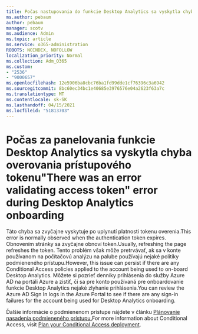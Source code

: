 ```yaml
---
title: Počas nastupovania do funkcie Desktop Analytics sa vyskytla chyba s overujúca chyba prístupového tokenu
ms.author: pebaum
author: pebaum
manager: scotv
ms.audience: Admin
ms.topic: article
ms.service: o365-administration
ROBOTS: NOINDEX, NOFOLLOW
localization_priority: Normal
ms.collection: Adm_O365
ms.custom:
- "2536"
- "9000657"
ms.openlocfilehash: 12e5906ba8cbc76ba1fd99dde1cf76396c3a6942
ms.sourcegitcommit: 8bc60ec34bc1e40685e3976576e04a2623f63a7c
ms.translationtype: MT
ms.contentlocale: sk-SK
ms.lasthandoff: 04/15/2021
ms.locfileid: "51813703"
---
```

# <a name="there-was-an-error-validating-access-token-error-during-desktop-analytics-onboarding"></a><span data-ttu-id="7d79c-102">Počas za panelovania funkcie Desktop Analytics sa vyskytla chyba overovania prístupového tokenu</span><span class="sxs-lookup"><span data-stu-id="7d79c-102">"There was an error validating access token" error during Desktop Analytics onboarding</span></span>

<span data-ttu-id="7d79c-103">Táto chyba sa zvyčajne vyskytuje po uplynutí platnosti tokenu overenia.</span><span class="sxs-lookup"><span data-stu-id="7d79c-103">This error is normally observed when the authentication token expires.</span></span> <span data-ttu-id="7d79c-104">Obnovením stránky sa zvyčajne obnoví token.</span><span class="sxs-lookup"><span data-stu-id="7d79c-104">Usually, refreshing the page refreshes the token.</span></span> <span data-ttu-id="7d79c-105">Tento problém však môže pretrvávať, ak sa v konte používanom na počítačovú analýzu na palube používajú nejaké politiky podmieneného prístupu.</span><span class="sxs-lookup"><span data-stu-id="7d79c-105">However, this issue can persist if there are any Conditional Access policies applied to the account being used to on-board Desktop Analytics.</span></span> <span data-ttu-id="7d79c-106">Môžete si pozrieť denníky prihlásenia do služby Azure AD na portáli Azure a zistiť, či sa pre konto používaná pre onboardovanie funkcie Desktop Analytics nejaké zlyhanie prihlásenia.</span><span class="sxs-lookup"><span data-stu-id="7d79c-106">You can review the Azure AD Sign In logs in the Azure Portal to see if there are any sign-in failures for the account being used for Desktop Analytics onboarding.</span></span>

<span data-ttu-id="7d79c-107">Ďalšie informácie o podmienenom prístupe nájdete v článku [Plánovanie nasadenia podmieneného prístupu.](https://docs.microsoft.com/azure/active-directory/conditional-access/plan-conditional-access)</span><span class="sxs-lookup"><span data-stu-id="7d79c-107">For more information about Conditional Access, visit [Plan your Conditional Access deployment](https://docs.microsoft.com/azure/active-directory/conditional-access/plan-conditional-access).</span></span>